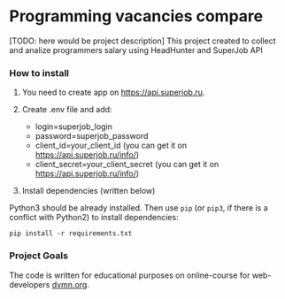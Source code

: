 # Programming vacancies compare

[TODO: here would be project description]
This project created to collect and analize programmers salary using HeadHunter and SuperJob API

### How to install

1. You need to create app on https://api.superjob.ru.
2. Create .env file and add:
    * login=superjob_login
    * password=superjob_password
    * client_id=your_client_id (you can get it on https://api.superjob.ru/info/)
    * client_secret=your_client_secret (you can get it on https://api.superjob.ru/info/)

3. Install dependencies (written below)

Python3 should be already installed. 
Then use `pip` (or `pip3`, if there is a conflict with Python2) to install dependencies:
```
pip install -r requirements.txt
```

### Project Goals

The code is written for educational purposes on online-course for web-developers [dvmn.org](https://dvmn.org/).